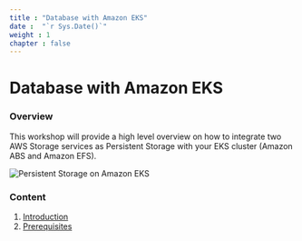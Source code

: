 ```yaml
---
title : "Database with Amazon EKS"
date :  "`r Sys.Date()`" 
weight : 1 
chapter : false
---
```

# Database with Amazon EKS

### Overview

This workshop will provide a high level overview on how to integrate two AWS Storage services as Persistent Storage with your EKS cluster (Amazon ABS and Amazon EFS).

![Persistent Storage on Amazon EKS](images/eksebsefs.png?pc=60pt)

### Content

1. [Introduction](1-introduce/)
2. [Prerequisites](2-prerequiste/)
